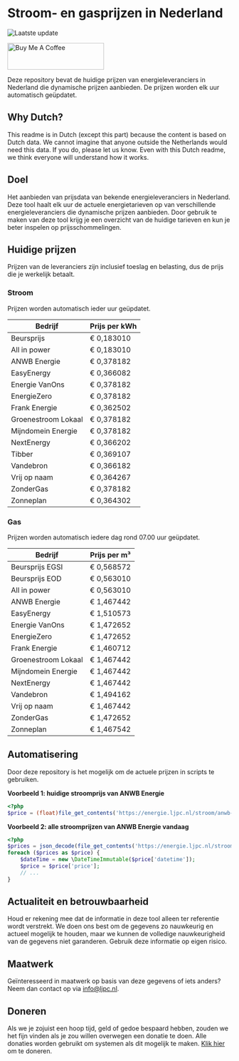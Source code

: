 # Stroom- en gasprijzen in Nederland

![Laatste update](https://img.shields.io/badge/laatste%20update-2025--02--12%2017%3A01%20CET-brightgreen)

<a href="https://www.buymeacoffee.com/Lars-" target="_blank"><img src="https://cdn.buymeacoffee.com/buttons/v2/default-orange.png" alt="Buy Me A Coffee" height="60" style="height: 60px !important;width: 217px !important;" ></a>

Deze repository bevat de huidige prijzen van energieleveranciers in Nederland die dynamische prijzen aanbieden. De prijzen worden elk uur automatisch geüpdatet.

## Why Dutch?

This readme is in Dutch (except this part) because the content is based on Dutch data. We cannot imagine that anyone outside the Netherlands would need this data. If you do, please let us know. Even with this Dutch readme, we think
everyone will understand how it works.

## Doel

Het aanbieden van prijsdata van bekende energieleveranciers in Nederland. Deze tool haalt elk uur de actuele energietarieven op van verschillende energieleveranciers die dynamische prijzen aanbieden. Door gebruik te maken van deze tool
krijg je een overzicht van de huidige tarieven en kun je beter inspelen op prijsschommelingen.

## Huidige prijzen

Prijzen van de leveranciers zijn inclusief toeslag en belasting, dus de prijs die je werkelijk betaalt.

### Stroom

Prijzen worden automatisch ieder uur geüpdatet.

 Bedrijf | Prijs per kWh 
---------|---------------
Beursprijs | € 0,183010
All in power | € 0,183010
ANWB Energie | € 0,378182
EasyEnergy | € 0,366082
Energie VanOns | € 0,378182
EnergieZero | € 0,378182
Frank Energie | € 0,362502
Groenestroom Lokaal | € 0,378182
Mijndomein Energie | € 0,378182
NextEnergy | € 0,366202
Tibber | € 0,369107
Vandebron | € 0,366182
Vrij op naam | € 0,364267
ZonderGas | € 0,378182
Zonneplan | € 0,364302


### Gas

Prijzen worden automatisch iedere dag rond 07.00 uur geüpdatet.

 Bedrijf | Prijs per m³ 
---------|--------------
Beursprijs EGSI | € 0,568572
Beursprijs EOD | € 0,563010
All in power | € 0,563010
ANWB Energie | € 1,467442
EasyEnergy | € 1,510573
Energie VanOns | € 1,472652
EnergieZero | € 1,472652
Frank Energie | € 1,460712
Groenestroom Lokaal | € 1,467442
Mijndomein Energie | € 1,467442
NextEnergy | € 1,467442
Vandebron | € 1,494162
Vrij op naam | € 1,467442
ZonderGas | € 1,472652
Zonneplan | € 1,467542


## Automatisering

Door deze repository is het mogelijk om de actuele prijzen in scripts te gebruiken.

**Voorbeeld 1: huidige stroomprijs van ANWB Energie**

```php
<?php
$price = (float)file_get_contents('https://energie.ljpc.nl/stroom/anwb-energie-nu.txt');

```

**Voorbeeld 2: alle stroomprijzen van ANWB Energie vandaag**

```php
<?php
$prices = json_decode(file_get_contents('https://energie.ljpc.nl/stroom/all-in-power-vandaag.json'),true);
foreach ($prices as $price) {
    $dateTime = new \DateTimeImmutable($price['datetime']);
    $price = $price['price'];
    // ...
}
```

## Actualiteit en betrouwbaarheid

Houd er rekening mee dat de informatie in deze tool alleen ter referentie wordt verstrekt. We doen ons best om de gegevens zo nauwkeurig en actueel mogelijk te houden, maar we kunnen de volledige nauwkeurigheid van de gegevens niet
garanderen. Gebruik deze informatie op eigen risico.

## Maatwerk

Geïnteresseerd in maatwerk op basis van deze gegevens of iets anders? Neem dan contact op
via [info@ljpc.nl](mailto:info@ljpc.nl?subject=Energie%20prijzen).

## Doneren

Als we je zojuist een hoop tijd, geld of gedoe bespaard hebben, zouden we het fijn vinden als je zou willen overwegen een
donatie te doen. Alle donaties worden gebruikt om systemen als dit mogelijk te
maken. [Klik hier](https://www.buymeacoffee.com/Lars-) om te doneren.
